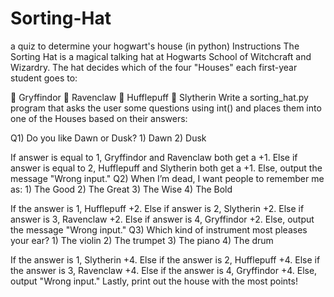 # Sorting-Hat
a quiz to determine your hogwart's house (in python)
Instructions
The Sorting Hat is a magical talking hat at Hogwarts School of Witchcraft and Wizardry. The hat decides which of the four "Houses" each first-year student goes to:

🦁 Gryffindor
🦅 Ravenclaw
🦡 Hufflepuff
🐍 Slytherin
Write a sorting_hat.py program that asks the user some questions using int() and places them into one of the Houses based on their answers:

Q1) Do you like Dawn or Dusk?
    1) Dawn
    2) Dusk

If answer is equal to 1, Gryffindor and Ravenclaw both get a +1.
Else if answer is equal to 2, Hufflepuff and Slytherin both get a +1.
Else, output the message "Wrong input."
Q2) When I’m dead, I want people to remember me as:
    1) The Good
    2) The Great
    3) The Wise
    4) The Bold

If the answer is 1, Hufflepuff +2.
Else if answer is 2, Slytherin +2.
Else if answer is 3, Ravenclaw +2.
Else if answer is 4, Gryffindor +2.
Else, output the message "Wrong input."
Q3) Which kind of instrument most pleases your ear?
    1) The violin
    2) The trumpet
    3) The piano
    4) The drum

If the answer is 1, Slytherin +4.
Else if the answer is 2, Hufflepuff +4.
Else if the answer is 3, Ravenclaw +4.
Else if the answer is 4, Gryffindor +4.
Else, output "Wrong input."
Lastly, print out the house with the most points!

